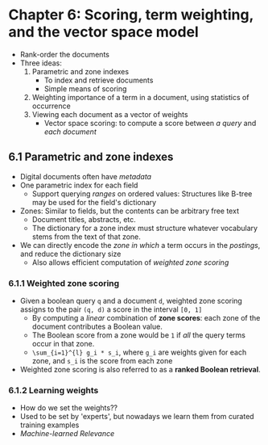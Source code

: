 # Chapter 6: Scoring, term weighting, and the vector space model

- Rank-order the documents
- Three ideas:
    1. Parametric and zone indexes
        - To index and retrieve documents
        - Simple means of scoring
    2. Weighting importance of a term in a document, using statistics of occurrence
    3. Viewing each document as a vector of weights
        - Vector space scoring: to compute a score between *a query* and *each document*

## 6.1 Parametric and zone indexes

- Digital documents often have *metadata*
- One parametric index for each field
    - Support querying *ranges* on ordered values: Structures like B-tree may be used for the field's dictionary
- Zones: Similar to fields, but the contents can be arbitrary free text
    - Document titles, abstracts, etc.
    - The dictionary for a zone index must structure whatever vocabulary stems from the text of that zone.
- We can directly encode the *zone in which* a term occurs in the *postings*, and reduce the dictionary size
    - Also allows efficient computation of *weighted zone scoring*

### 6.1.1 Weighted zone scoring

- Given a boolean query `q` and a document `d`, weighted zone scoring assigns to the pair `(q, d)` a score in the interval `[0, 1]`
    - By computing a *linear* combination of **zone scores**: each zone of the document contributes a Boolean value.
    - The Boolean score from a zone would be `1` if *all* the query terms occur in that zone.
    - `\sum_{i=1}^{l} g_i * s_i`, where `g_i` are weights given for each zone, and `s_i` is the score from each zone
- Weighted zone scoring is also referred to as a **ranked Boolean retrieval**.

### 6.1.2 Learning weights

- How do we set the weights??
- Used to be set by 'experts', but nowadays we learn them from curated training examples
- *Machine-learned Relevance*

